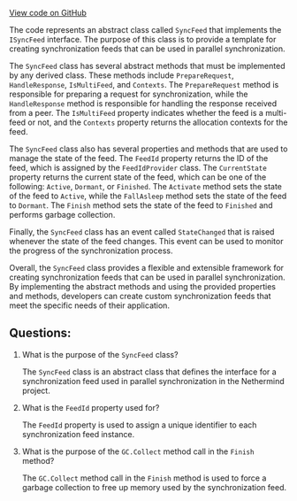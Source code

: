 [View code on GitHub](https://github.com/NethermindEth/nethermind/src/Nethermind/Nethermind.Synchronization/ParallelSync/SyncFeed.cs)

The code represents an abstract class called `SyncFeed` that implements the `ISyncFeed` interface. The purpose of this class is to provide a template for creating synchronization feeds that can be used in parallel synchronization. 

The `SyncFeed` class has several abstract methods that must be implemented by any derived class. These methods include `PrepareRequest`, `HandleResponse`, `IsMultiFeed`, and `Contexts`. The `PrepareRequest` method is responsible for preparing a request for synchronization, while the `HandleResponse` method is responsible for handling the response received from a peer. The `IsMultiFeed` property indicates whether the feed is a multi-feed or not, and the `Contexts` property returns the allocation contexts for the feed.

The `SyncFeed` class also has several properties and methods that are used to manage the state of the feed. The `FeedId` property returns the ID of the feed, which is assigned by the `FeedIdProvider` class. The `CurrentState` property returns the current state of the feed, which can be one of the following: `Active`, `Dormant`, or `Finished`. The `Activate` method sets the state of the feed to `Active`, while the `FallAsleep` method sets the state of the feed to `Dormant`. The `Finish` method sets the state of the feed to `Finished` and performs garbage collection.

Finally, the `SyncFeed` class has an event called `StateChanged` that is raised whenever the state of the feed changes. This event can be used to monitor the progress of the synchronization process.

Overall, the `SyncFeed` class provides a flexible and extensible framework for creating synchronization feeds that can be used in parallel synchronization. By implementing the abstract methods and using the provided properties and methods, developers can create custom synchronization feeds that meet the specific needs of their application.
## Questions: 
 1. What is the purpose of the `SyncFeed` class?
    
    The `SyncFeed` class is an abstract class that defines the interface for a synchronization feed used in parallel synchronization in the Nethermind project.

2. What is the `FeedId` property used for?
    
    The `FeedId` property is used to assign a unique identifier to each synchronization feed instance.

3. What is the purpose of the `GC.Collect` method call in the `Finish` method?
    
    The `GC.Collect` method call in the `Finish` method is used to force a garbage collection to free up memory used by the synchronization feed.